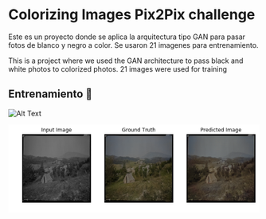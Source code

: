 # Colorizing Images Pix2Pix challenge

Este es un proyecto donde se aplica la arquitectura tipo GAN para pasar fotos de blanco y negro a color. 
Se usaron 21 imagenes para entrenamiento.

This is a project where we used the GAN architecture  to pass black and white photos to colorized photos.
21 images were used for training


## Entrenamiento 🚀

![Alt Text](training.gif)

![alt text](https://raw.githubusercontent.com/Ciroye/Pix2PixColorizingPhotos/master/predict.png)

